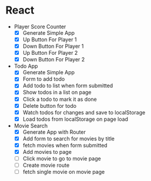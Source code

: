 # React

* Player Score Counter
  * [x] Generate Simple App
  * [x] Up Button For Player 1
  * [x] Down Button For Player 1
  * [x] Up Button For Player 2
  * [x] Down Button For Player 2
* Todo App
  * [x] Generate Simple App
  * [x] Form to add todo
  * [x] Add todo to list when form submitted
  * [x] Show todos in a list on page
  * [x] Click a todo to mark it as done
  * [x] Delete button for todo
  * [x] Watch todos for changes and save to localStorage
  * [x] Load todos from localStorage on page load
* Movie Search
  * [x] Generate App with Router
  * [x] Add form to search for movies by title
  * [x] fetch movies when form submitted
  * [x] Add movies to page
  * [ ] Click movie to go to movie page
  * [ ] Create movie route
  * [ ] fetch single movie on movie page

